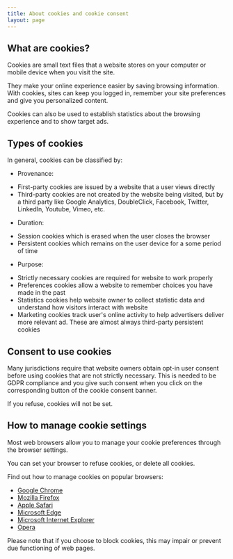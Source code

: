 ```yaml
---
title: About cookies and cookie consent
layout: page
---
```


## What are cookies? 

Cookies are small text files that a website stores on your computer or mobile device when you visit the site.

They make your online experience easier by saving browsing information. With cookies, sites can keep you logged in, remember your site preferences and give you personalized content.

Cookies can also be used to establish statistics about the browsing experience and to show target ads. 

## Types of cookies 

In general, cookies can be classified by:

* Provenance:

- First-party cookies are issued by a website that a user views directly
- Third-party cookies are not created by the website being visited, but by a third party like Google Analytics, DoubleClick, Facebook, Twitter, LinkedIn, Youtube, Vimеo, etc.

* Duration:

- Session cookies which is erased when the user closes the browser
- Persistent cookies which remains on the user device for a some period of time

* Purpose:

- Strictly necessary cookies are required for website to work properly
- Preferences cookies allow a website to remember choices you have made in the past
- Statistics cookies help website owner to collect statistic data and understand how visitors interact with website
- Marketing cookies track user's online activity to help advertisers deliver more relevant ad. These are almost always third-party persistent cookies 

## Consent to use cookies 

Many jurisdictions require that website owners obtain opt-in user consent before using cookies that are not strictly necessary. This is needed to be GDPR compliance and you give such consent when you click on the corresponding button of the cookie consent banner.

If you refuse, cookies will not be set. 

## How to manage cookie settings 

Most web browsers allow you to manage your cookie preferences through the browser settings.

You can set your browser to refuse cookies, or delete all cookies.

Find out how to manage cookies on popular browsers: 

- [Google Chrome](https://support.google.com/accounts/answer/61416)
- [Mozilla Firefox](https://support.mozilla.org/en-US/kb/enable-and-disable-cookies-website-preferences)
- [Apple Safari](https://support.apple.com/en-gb/guide/safari/sfri11471/mac)
- [Microsoft Edge](https://privacy.microsoft.com/en-us/windows-10-microsoft-edge-and-privacy)
- [Microsoft Internet Explorer](https://support.microsoft.com/en-gb/help/17442/windows-internet-explorer-delete-manage-cookies)
- [Opera](https://help.opera.com/en/latest/web-preferences/#cookies)

Please note that if you choose to block cookies, this may impair or prevent due functioning of web pages. 
